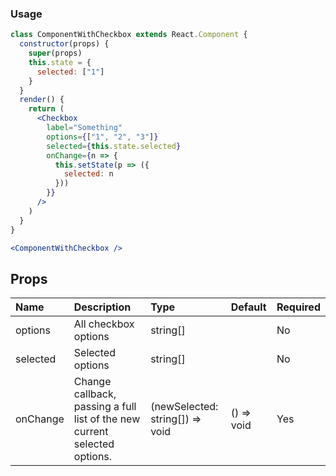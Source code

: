 ### Usage

```jsx
class ComponentWithCheckbox extends React.Component {
  constructor(props) {
    super(props)
    this.state = {
      selected: ["1"]
    }
  }
  render() {
    return (
      <Checkbox
        label="Something"
        options={["1", "2", "3"]}
        selected={this.state.selected}
        onChange={n => {
          this.setState(p => ({
            selected: n
          }))
        }}
      />
    )
  }
}

<ComponentWithCheckbox />
```

## Props

| Name     | Description                                                               | Type                            | Default    | Required |
| :------- | :------------------------------------------------------------------------ | :------------------------------ | :--------- | :------- |
| options  | All checkbox options                                                      | string[]                        |            | No       |
| selected | Selected options                                                          | string[]                        |            | No       |
| onChange | Change callback, passing a full list of the new current selected options. | (newSelected: string[]) => void | () => void | Yes      |
